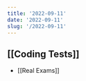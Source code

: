 ```yaml
---
title: '2022-09-11'
date: '2022-09-11'
slug: '/2022-09-11'
---
```


## [[Coding Tests]]

- [[Real Exams]]
